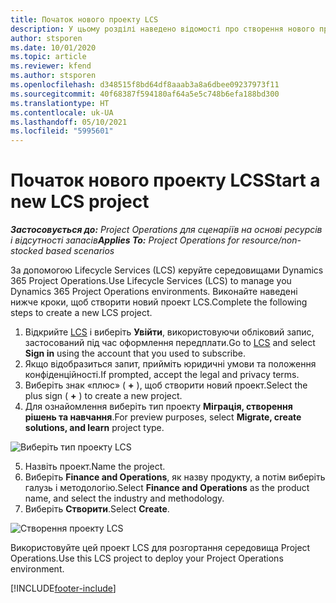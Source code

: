 ```yaml
---
title: Початок нового проекту LCS
description: У цьому розділі наведено відомості про створення нового проекту в LCS для середовища Project Operations.
author: stsporen
ms.date: 10/01/2020
ms.topic: article
ms.reviewer: kfend
ms.author: stsporen
ms.openlocfilehash: d348515f8bd64df8aaab3a8a6dbee09237973f11
ms.sourcegitcommit: 40f68387f594180af64a5e5c748b6efa188bd300
ms.translationtype: HT
ms.contentlocale: uk-UA
ms.lasthandoff: 05/10/2021
ms.locfileid: "5995601"
---
```

# <a name="start-a-new-lcs-project"></a><span data-ttu-id="49f33-103">Початок нового проекту LCS</span><span class="sxs-lookup"><span data-stu-id="49f33-103">Start a new LCS project</span></span>

<span data-ttu-id="49f33-104">_**Застосовується до:** Project Operations для сценаріїв на основі ресурсів і відсутності запасів_</span><span class="sxs-lookup"><span data-stu-id="49f33-104">_**Applies To:** Project Operations for resource/non-stocked based scenarios_</span></span>

<span data-ttu-id="49f33-105">За допомогою Lifecycle Services (LCS) керуйте середовищами Dynamics 365 Project Operations.</span><span class="sxs-lookup"><span data-stu-id="49f33-105">Use Lifecycle Services (LCS) to manage you Dynamics 365 Project Operations environments.</span></span> <span data-ttu-id="49f33-106">Виконайте наведені нижче кроки, щоб створити новий проект LCS.</span><span class="sxs-lookup"><span data-stu-id="49f33-106">Complete the following steps to create a new LCS project.</span></span>

1. <span data-ttu-id="49f33-107">Відкрийте [LCS](https://lcs.dynamics.com/Logon/Index) і виберіть **Увійти**, використовуючи обліковий запис, застосований під час оформлення передплати.</span><span class="sxs-lookup"><span data-stu-id="49f33-107">Go to [LCS](https://lcs.dynamics.com/Logon/Index) and select **Sign in** using the account that you used to subscribe.</span></span>
2. <span data-ttu-id="49f33-108">Якщо відобразиться запит, прийміть юридичні умови та положення конфіденційності.</span><span class="sxs-lookup"><span data-stu-id="49f33-108">If prompted, accept the legal and privacy terms.</span></span>
3. <span data-ttu-id="49f33-109">Виберіть знак «плюс» ( **+** ), щоб створити новий проект.</span><span class="sxs-lookup"><span data-stu-id="49f33-109">Select the plus sign ( **+** ) to create a new project.</span></span>
4. <span data-ttu-id="49f33-110">Для ознайомлення виберіть тип проекту **Міграція, створення рішень та навчання**.</span><span class="sxs-lookup"><span data-stu-id="49f33-110">For preview purposes, select **Migrate, create solutions, and learn** project type.</span></span>

  ![Виберіть тип проекту LCS](./media/create-lcs-1.png)

5. <span data-ttu-id="49f33-112">Назвіть проект.</span><span class="sxs-lookup"><span data-stu-id="49f33-112">Name the project.</span></span> 
6. <span data-ttu-id="49f33-113">Виберіть **Finance and Operations**, як назву продукту, а потім виберіть галузь і методологію.</span><span class="sxs-lookup"><span data-stu-id="49f33-113">Select **Finance and Operations** as the product name, and select the industry and methodology.</span></span> 
7. <span data-ttu-id="49f33-114">Виберіть **Створити**.</span><span class="sxs-lookup"><span data-stu-id="49f33-114">Select **Create**.</span></span>

![Створення проекту LCS](./media/create-lcs-2.png)

<span data-ttu-id="49f33-116">Використовуйте цей проект LCS для розгортання середовища Project Operations.</span><span class="sxs-lookup"><span data-stu-id="49f33-116">Use this LCS project to deploy your Project Operations environment.</span></span>



[!INCLUDE[footer-include](../includes/footer-banner.md)]